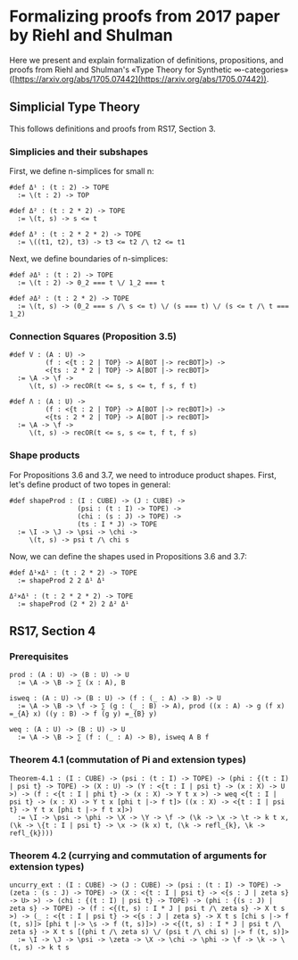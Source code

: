 # Formalizing proofs from 2017 paper by Riehl and Shulman

Here we present and explain formalization of definitions, propositions, and proofs from Riehl and Shulman's «Type Theory for Synthetic ∞-categories» ([https://arxiv.org/abs/1705.07442](https://arxiv.org/abs/1705.07442)).

## Simplicial Type Theory

This follows definitions and proofs from RS17, Section 3.

### Simplicies and their subshapes

First, we define n-simplices for small n:

```rzk
#def Δ¹ : (t : 2) -> TOPE
  := \(t : 2) -> TOP

#def Δ² : (t : 2 * 2) -> TOPE
  := \(t, s) -> s <= t

#def Δ³ : (t : 2 * 2 * 2) -> TOPE
  := \((t1, t2), t3) -> t3 <= t2 /\ t2 <= t1
```

Next, we define boundaries of n-simplices:

```rzk
#def ∂Δ¹ : (t : 2) -> TOPE
  := \(t : 2) -> 0_2 === t \/ 1_2 === t

#def ∂Δ² : (t : 2 * 2) -> TOPE
  := \(t, s) -> (0_2 === s /\ s <= t) \/ (s === t) \/ (s <= t /\ t === 1_2)
```

### Connection Squares (Proposition 3.5)

```rzk
#def V : (A : U) ->
         (f : <{t : 2 | TOP} -> A[BOT |-> recBOT]>) ->
         <{ts : 2 * 2 | TOP} -> A[BOT |-> recBOT]>
  := \A -> \f ->
     \(t, s) -> recOR(t <= s, s <= t, f s, f t)
```

```rzk
#def Λ : (A : U) ->
         (f : <{t : 2 | TOP} -> A[BOT |-> recBOT]>) ->
         <{ts : 2 * 2 | TOP} -> A[BOT |-> recBOT]>
  := \A -> \f ->
     \(t, s) -> recOR(t <= s, s <= t, f t, f s)
```

### Shape products

For Propositions 3.6 and 3.7, we need to introduce product shapes.
First, let's define product of two topes in general:

```rzk
#def shapeProd : (I : CUBE) -> (J : CUBE) ->
                 (psi : (t : I) -> TOPE) ->
                 (chi : (s : J) -> TOPE) ->
                 (ts : I * J) -> TOPE
  := \I -> \J -> \psi -> \chi ->
     \(t, s) -> psi t /\ chi s
```

Now, we can define the shapes used in Propositions 3.6 and 3.7:

```rzk
#def Δ¹×Δ¹ : (t : 2 * 2) -> TOPE
  := shapeProd 2 2 Δ¹ Δ¹

Δ²×Δ¹ : (t : 2 * 2 * 2) -> TOPE
  := shapeProd (2 * 2) 2 Δ² Δ¹
```


## RS17, Section 4

### Prerequisites

```rzk
prod : (A : U) -> (B : U) -> U
  := \A -> \B -> ∑ (x : A), B

isweq : (A : U) -> (B : U) -> (f : (_ : A) -> B) -> U
  := \A -> \B -> \f -> ∑ (g : (_ : B) -> A), prod ((x : A) -> g (f x) =_{A} x) ((y : B) -> f (g y) =_{B} y)

weq : (A : U) -> (B : U) -> U
  := \A -> \B -> ∑ (f : (_ : A) -> B), isweq A B f
```

### Theorem 4.1 (commutation of Pi and extension types)

```rzk
Theorem-4.1 : (I : CUBE) -> (psi : (t : I) -> TOPE) -> (phi : {(t : I) | psi t} -> TOPE) -> (X : U) -> (Y : <{t : I | psi t} -> (x : X) -> U >) -> (f : <{t : I | phi t} -> (x : X) -> Y t x >) -> weq <{t : I | psi t} -> (x : X) -> Y t x [phi t |-> f t]> ((x : X) -> <{t : I | psi t} -> Y t x [phi t |-> f t x]>)
  := \I -> \psi -> \phi -> \X -> \Y -> \f -> (\k -> \x -> \t -> k t x, (\k -> \{t : I | psi t} -> \x -> (k x) t, (\k -> refl_{k}, \k -> refl_{k})))
```

### Theorem 4.2 (currying and commutation of arguments for extension types)

```rzk
uncurry_ext : (I : CUBE) -> (J : CUBE) -> (psi : (t : I) -> TOPE) -> (zeta : (s : J) -> TOPE) -> (X : <{t : I | psi t} -> <{s : J | zeta s} -> U> >) -> (chi : {(t : I) | psi t} -> TOPE) -> (phi : {(s : J) | zeta s} -> TOPE) -> (f : <{(t, s) : I * J | psi t /\ zeta s} -> X t s >) -> (_ : <{t : I | psi t} -> <{s : J | zeta s} -> X t s [chi s |-> f (t, s)]> [phi t |-> \s -> f (t, s)]>) -> <{(t, s) : I * J | psi t /\ zeta s} -> X t s [(phi t /\ zeta s) \/ (psi t /\ chi s) |-> f (t, s)]>
  := \I -> \J -> \psi -> \zeta -> \X -> \chi -> \phi -> \f -> \k -> \(t, s) -> k t s
```

